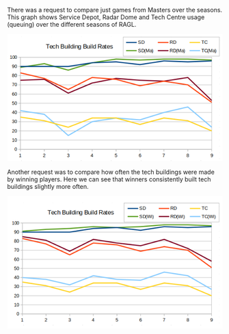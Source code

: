 There was a request to compare just games from Masters over the seasons. This graph shows Service Depot, Radar Dome and Tech Centre usage (queuing) over the different seasons of RAGL.

![Tech build rate in Masters](003_techBuildRateMasters.png)

Another request was to compare how often the tech buildings were made by winning players. Here we can see that winners consistently built tech buildings slightly more often.

![Tech build rate of winners](003_techBuildRateWinners.png)
